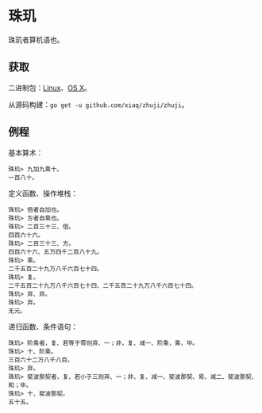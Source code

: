 # 珠玑

珠玑者算机语也。

## 获取

二进制包：[Linux](https://dl.elvish.io/%e7%8f%a0%e7%8e%91-linux)、[OS X](https://dl.elvish.io/%e7%8f%a0%e7%8e%91-osx)。

从源码构建：`go get -u github.com/xiaq/zhuji/zhuji`。

## 例程

基本算术：

```
珠玑> 九加九乘十。
一百八十。
```

定义函数、操作堆栈：

```
珠玑> 倍者自加也。
珠玑> 方者自乘也。
珠玑> 二百三十三、倍。
四百六十六。
珠玑> 二百三十三、方。
四百六十六、五万四千二百八十九。
珠玑> 乘。
二千五百二十九万八千六百七十四。
珠玑> 复。
二千五百二十九万八千六百七十四、二千五百二十九万八千六百七十四。
珠玑> 弃、弃。
珠玑> 弃。
无元。
```

递归函数、条件语句：

```
珠玑> 阶乘者，复、若等于零则弃、一；非，复、减一、阶乘，乘，毕。
珠玑> 十、阶乘。
三百六十二万八千八百。
珠玑> 弃。
珠玑> 斐波那契者，复、若小于三则弃、一；非、复、减一、斐波那契、易、减二、斐波那契、和；毕。
珠玑> 十、斐波那契。
五十五。
```
